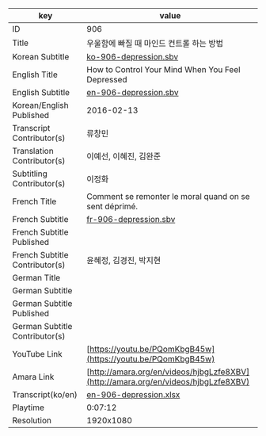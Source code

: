 |  key  |  value  |
|-------|---------|
| ID            | 906 |
| Title         | 우울함에 빠질 때 마인드 컨트롤 하는 방법 |
| Korean Subtitle | [ko-906-depression.sbv](https://github.com/jungtosociety/dharma-qna/raw/master/sub/906/ko-906-depression.sbv) |
| English Title | How to Control Your Mind When You Feel Depressed |
| English Subtitle | [en-906-depression.sbv](https://github.com/jungtosociety/dharma-qna/raw/master/sub/906/en-906-depression.sbv) |
| Korean/English Published     | 2016-02-13 |
| Transcript Contributor(s)   | 류창민 |
| Translation Contributor(s)   | 이예선, 이혜진, 김완준 |
| Subtitling Contributor(s)   | 이정화 |
| French Title | Comment se remonter le moral quand on se sent déprimé. |
| French Subtitle | [fr-906-depression.sbv](https://github.com/jungtosociety/dharma-qna/raw/master/sub/906/fr-906-depression.sbv) |
| French Subtitle Published |  |
| French Subtitle Contributor(s) | 윤혜정, 김경진, 박지현 |
| German Title |  |
| German Subtitle |  |
| German Subtitle Published |  |
| German Subtitle Contributor(s) |  |
| YouTube Link  | [https://youtu.be/PQomKbgB45w](https://youtu.be/PQomKbgB45w) |
| Amara Link    | [http://amara.org/en/videos/hjbgLzfe8XBV](http://amara.org/en/videos/hjbgLzfe8XBV) |
| Transcript(ko/en) | [en-906-depression.xlsx](https://github.com/jungtosociety/dharma-qna/raw/master/sub/906/en-906-depression.xlsx) |
| Playtime | 0:07:12 |
| Resolution | 1920x1080|
